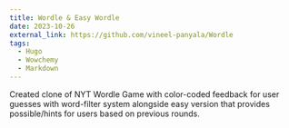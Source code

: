 ```yaml
---
title: Wordle & Easy Wordle
date: 2023-10-26
external_link: https://github.com/vineel-panyala/Wordle
tags:
  - Hugo
  - Wowchemy
  - Markdown
---
```


Created clone of NYT Wordle Game with color-coded feedback for user guesses with word-filter system alongside easy version that provides possible/hints for users based on previous rounds.
<!--more-->
